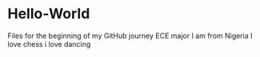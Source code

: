 # Hello-World
Files for the beginning of my GitHub journey 
ECE major
I am from Nigeria
I love chess
i love dancing
